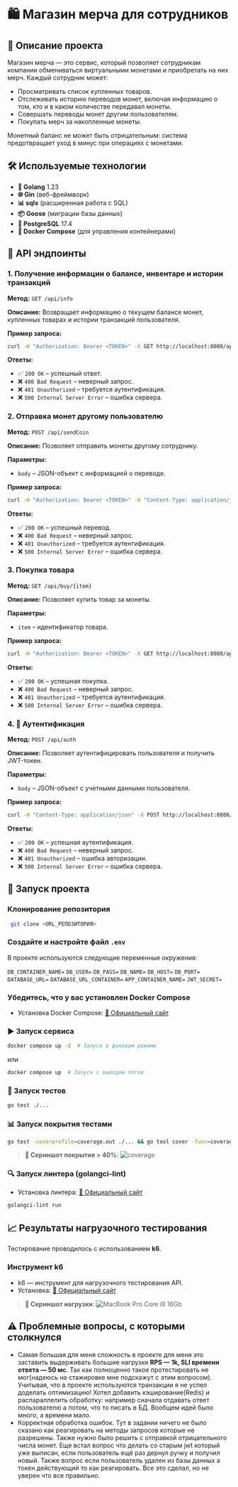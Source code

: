 # 🛍 Магазин мерча для сотрудников

## 📝 Описание проекта

Магазин мерча — это сервис, который позволяет сотрудникам компании обмениваться виртуальными монетами и приобретать на них мерч.
Каждый сотрудник может:

- Просматривать список купленных товаров.
- Отслеживать историю переводов монет, включая информацию о том, кто и в каком количестве передавал монеты.
- Совершать переводы монет другим пользователям.
- Покупать мерч за накопленные монеты.

Монетный баланс не может быть отрицательным: система предотвращает уход в минус при операциях с монетами.

## 🛠 Используемые технологии

- **🚀 Golang** 1.23
- **🌐 Gin** (веб-фреймворк)
- **📊 sqlx** (расширенная работа с SQL)
- **📦 Goose** (миграции базы данных)
- **🐘 PostgreSQL** 17.4
- **🐳 Docker Compose** (для управления контейнерами)

## 📡 API эндпоинты

### 1. Получение информации о балансе, инвентаре и истории транзакций

**Метод:** `GET /api/info`

**Описание:** Возвращает информацию о текущем балансе монет, купленных товарах и истории транзакций пользователя.

**Пример запроса:**
```sh
curl -H "Authorization: Bearer <TOKEN>" -X GET http://localhost:8080/api/info
```

**Ответы:**

- ✅ `200 OK` – успешный ответ.
- ❌ `400 Bad Request` – неверный запрос.
- ❌ `401 Unauthorized` – требуется аутентификация.
- ❌ `500 Internal Server Error` – ошибка сервера.

### 2. Отправка монет другому пользователю

**Метод:** `POST /api/sendCoin`

**Описание:** Позволяет отправить монеты другому сотруднику.

**Параметры:**
- `body` – JSON-объект с информацией о переводе.

**Пример запроса:**
```sh
curl -H "Authorization: Bearer <TOKEN>" -H "Content-Type: application/json" -X POST http://localhost:8080/api/sendCoin -d '{"receiver_id": 123, "amount": 50}'
```

**Ответы:**

- ✅ `200 OK` – успешный перевод.
- ❌ `400 Bad Request` – неверный запрос.
- ❌ `401 Unauthorized` – требуется аутентификация.
- ❌ `500 Internal Server Error` – ошибка сервера.

### 3. Покупка товара

**Метод:** `GET /api/buy/{item}`

**Описание:** Позволяет купить товар за монеты.

**Параметры:**
- `item` – идентификатор товара.

**Пример запроса:**
```sh
curl -H "Authorization: Bearer <TOKEN>" -X GET http://localhost:8080/api/buy/item123
```

**Ответы:**

- ✅ `200 OK` – успешная покупка.
- ❌ `400 Bad Request` – неверный запрос.
- ❌ `401 Unauthorized` – требуется аутентификация.
- ❌ `500 Internal Server Error` – ошибка сервера.

### 4. 🔐 Аутентификация

**Метод:** `POST /api/auth`

**Описание:** Позволяет аутентифицировать пользователя и получить JWT-токен.

**Параметры:**
- `body` – JSON-объект с учетными данными пользователя.

**Пример запроса:**
```sh
curl -H "Content-Type: application/json" -X POST http://localhost:8080/api/auth -d '{"username": "user", "password": "pass"}'
```

**Ответы:**

- ✅ `200 OK` – успешная аутентификация.
- ❌ `400 Bad Request` – неверный запрос.
- ❌  `401 Unauthorized` – ошибка авторизации.
- ❌  `500 Internal Server Error` – ошибка сервера.

## 🚀 Запуск проекта

### Клонирование репозитория

```sh
 git clone <URL_РЕПОЗИТОРИЯ>
```
### Создайте и настройте файл `.env`

В проекте используются следующие переменные окружения:

`DB_CONTAINER_NAME=`
`DB_USER=`
`DB_PASS=`
`DB_NAME=`
`DB_HOST=`
`DB_PORT=`
`DATABASE_URL=`
`DATABASE_URL_CONTAINER=`
`APP_CONTAINER_NAME=`
`JWT_SECRET=`

### Убедитесь, что у вас установлен Docker Compose

- Установка Docker Compose: [🔗 Официальный сайт](https://docs.docker.com/compose/install/)

### ▶️ Запуск сервиса

```sh
docker compose up -d  # Запуск в фоновом режиме
```

или

```sh
docker compose up  # Запуск с выводом логов
```

### 🧪 Запуск тестов

```sh
go test ./...
```

### 📊 Запуск покрытия тестами

```sh
go test -coverprofile=coverage.out ./... && go tool cover -func=coverage.out | grep total
```
> **📌 Скриншот покрытия > 40%**: 
![coverage](https://github.com/jamsi-max/crypto-scan/raw/main/screenshots/coverage.png)

### 🔍 Запуск линтера (golangci-lint)

- Установка линтера: [🔗 Официальный сайт](https://golangci-lint.run/welcome/install/)

```sh
golangci-lint run
```

## 📈 Результаты нагрузочного тестирования

Тестирование проводилось с использованием **k6**.

### Инструмент k6

- k6 — инструмент для нагрузочного тестирования API.
- Установка: [🔗 Официальный сайт](https://k6.io/docs/get-started/installation/)

> **📌 Скриншот нагрузки**: 
![MacBook Pro Core i9 16Gb](https://github.com/jamsi-max/crypto-scan/raw/main/screenshots/load-test.png)

## ⚠️ Проблемные вопросы, с которыми столкнулся

- Самая большая для меня сложность в проекте для меня это заставить выдерживать большие нагрузки **RPS — 1k, SLI времени ответа — 50 мс**. Так как полноценно такое протестировать не мог(надеюсь на стажировке мне подскажут с этим вопросом). Учитывая, что в проекте используются транзакции я не успел доделать оптимизацию! Хотел добавить кэширование(Redis) и распараллелить обработку: например сначала отдавать ответ пользователю а потом, что то писать в БД. Вообщем идей было много, а времени мало. 
- Корректная обработка ошибок. Тут в задании ничего не было сказано как реагировать на методы запросов которые не разрешены. Также нужно было решить с отправкой отрицательного числа монет. Еще встал вопрос что делать со старым jwt который уже выписан, если пользователь ещё раз дернул ручку и получил новый. Также вопрос если пользователь удален из базы данных а токен действующий то как реагировать. Все это сделал, но не уверен что все правильно.


